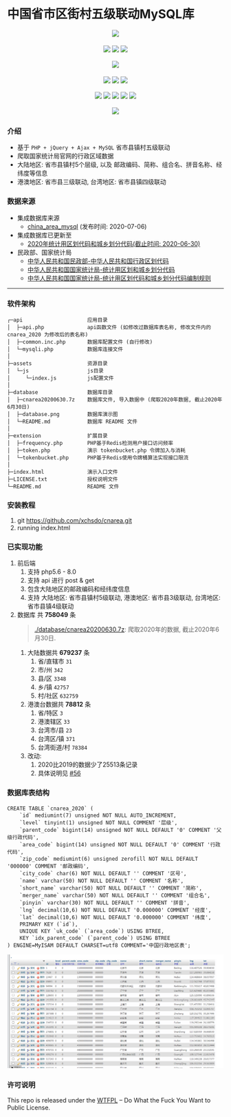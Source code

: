 # 中国省市区街村五级联动MySQL库
<div align="center">
    <code><img src="https://profile-counter.glitch.me/xchsdo/count.svg"></code>
    </br></br>
    <code><a href="https://www.iiylw.com"><img src="https://img.shields.io/badge/blog-iiylw.com-success?style=flat&logo=Google Maps" /></a></code>
    <code><img src="https://img.shields.io/badge/Wechat-iiylwcom-brightgreen?style=flat&logo=wechat"></code>
    <code><img src="https://img.shields.io/badge/QQ-81409551-blue?style=flat&logo=tencentqq"></code>
    </br></br>
    <code><img src="https://img.shields.io/badge/E.mail-admin@iiylw.com-ff69b4?style=flat&logo=Mail.Ru"></code></br></br>
    <code><a href="https://gitee.com/xchsdo"><img src="https://img.shields.io/badge/Gitee-xchsdo-orange?style=flat&logo=gitee" /></a></code>
    <code><a href="https://github.com/xchsdo"><img src="https://img.shields.io/badge/Github-xchsdo-red?style=flat&logo=github" /></a></code>
    <code><a href="https://gitlab.com/xchsdo"><img src="https://img.shields.io/badge/Gitlab-xchsdo-orange?style=flat&logo=gitlab" /></a></code>
    </br></br>
    <code><a href="https://github.com/xchsdo/cnarea"><img src="https://img.shields.io/github/stars/xchsdo"></a></code>
    <code><a href="https://github.com/xchsdo/cnarea"><img src="https://img.shields.io/github/followers/xchsdo"></a></code>
    <code><a href="https://github.com/xchsdo/cnarea"><img src="https://img.shields.io/github/issues/xchsdo/cnarea"></a></code>
    <code><a href="https://github.com/xchsdo/cnarea"><img src="https://visitor-badge.glitch.me/badge?page_id=xchsdo.cnarea"></a></code>
    <code><a href="https://github.com/xchsdo/cnarea"><img src="https://img.shields.io/github/forks/xchsdo/cnarea"></a></code>
    </br></br>
    <code><a href="https://github.com/xchsdo/cnarea/blob/master/LICENSE"><img src="https://img.shields.io/github/license/xchsdo/cnarea"></a></code>
</div>

### 介绍
* 基于 `PHP + jQuery + Ajax + MySQL` 省市县镇村五级联动
* 爬取国家统计局官网的行政区域数据
* 大陆地区: 省市县镇村5个层级, 以及 邮政编码、简称、组合名、拼音名称、经纬度等信息
* 港澳地区: 省市县三级联动, 台湾地区: 省市县镇四级联动

### 数据来源
* 集成数据库来源
    * [china_area_mysql](https://github.com/kakuilan/china_area_mysql) (发布时间: 2020-07-06)
* 集成数据库已更新至
    * [2020年统计用区划代码和城乡划分代码(截止时间: 2020-06-30)](http://www.stats.gov.cn/tjsj/tjbz/tjyqhdmhcxhfdm/2020/index.html)
* 民政部、国家统计局
    * [中华人民共和国民政部-中华人民共和国行政区划代码](http://www.mca.gov.cn/article/sj/xzqh/)
    * [中华人民共和国国家统计局-统计用区划和城乡划分代码](http://www.stats.gov.cn/tjsj/tjbz/tjyqhdmhcxhfdm/)
    * [中华人民共和国国家统计局-统计用区划代码和城乡划分代码编制规则](http://www.stats.gov.cn/tjsj/tjbz/200911/t20091125_8667.html)

---------------------------------------
### 软件架构

    ┌─api                     应用目录
    │  ├─api.php              api函数文件 (如修改过数据库表名称, 修改文件内的 cnarea_2020 为修改后的表名称)
    │  ├─common.inc.php       数据库配置文件 (自行修改)
    │  └─mysqli.php           数据库连接文件
    │
    ├─assets                  资源目录
    │  └─js                   js目录
    │     └─index.js          js配置文件
    │
    ├─database                数据库目录
    │  ├─cnarea20200630.7z    数据库文件, 导入数据中 (爬取2020年数据, 截止2020年6月30日)
    │  ├─database.png         数据库演示图
    │  └─README.md            数据库 README 文件
    │
    ├─extension               扩展目录
    │  ├─frequency.php        PHP基于Redis检测用户接口访问频率
    │  ├─token.php            演示 tokenbucket.php 令牌加入与消耗
    │  └─tokenbucket.php      PHP基于Redis使用令牌桶算法实现接口限流
    │
    ├─index.html              演示入口文件
    ├─LICENSE.txt             授权说明文件
    └─README.md               README 文件

### 安装教程
1. git https://github.com/xchsdo/cnarea.git
2. running index.html

### 已实现功能
1. 前后端
    1. 支持 php5.6 - 8.0
    2. 支持 api 进行 post & get
    3. 包含大陆地区的邮政编码和经纬度信息
    4. 支持 大陆地区: 省市县镇村5级联动, 港澳地区: 省市县3级联动, 台湾地区: 省市县镇4级联动
2. 数据库 共 **758049** 条
    > [./database/cnarea20200630.7z](./database/cnarea20200630.7z): 爬取2020年的数据, 截止2020年6月30日.
    1. 大陆数据共 **679237** 条
        1. 省/直辖市 `31`
        2. 市/州 `342`
        3. 县/区 `3348`
        4. 乡/镇 `42757`
        5. 村/社区 `632759`
    2. 港澳台数据共 **78812** 条
        1. 省/特区 `3`
        1. 港澳辖区 `33`
        2. 台湾市/县 `23`
        3. 台湾区/镇 `371`
        4. 台湾街道/村 `78384`
    3. 改动:
        1. 2020比2019的数据少了25513条记录
        2. 具体说明见 [#56](https://github.com/kakuilan/china_area_mysql/issues/56)

### 数据库表结构
```mysql
CREATE TABLE `cnarea_2020` (
    `id` mediumint(7) unsigned NOT NULL AUTO_INCREMENT,
    `level` tinyint(1) unsigned NOT NULL COMMENT '层级',
    `parent_code` bigint(14) unsigned NOT NULL DEFAULT '0' COMMENT '父级行政代码',
    `area_code` bigint(14) unsigned NOT NULL DEFAULT '0' COMMENT '行政代码',
    `zip_code` mediumint(6) unsigned zerofill NOT NULL DEFAULT '000000' COMMENT '邮政编码',
    `city_code` char(6) NOT NULL DEFAULT '' COMMENT '区号',
    `name` varchar(50) NOT NULL DEFAULT '' COMMENT '名称',
    `short_name` varchar(50) NOT NULL DEFAULT '' COMMENT '简称',
    `merger_name` varchar(50) NOT NULL DEFAULT '' COMMENT '组合名',
    `pinyin` varchar(30) NOT NULL DEFAULT '' COMMENT '拼音',
    `lng` decimal(10,6) NOT NULL DEFAULT '0.000000' COMMENT '经度',
    `lat` decimal(10,6) NOT NULL DEFAULT '0.000000' COMMENT '纬度',
    PRIMARY KEY (`id`),
    UNIQUE KEY `uk_code` (`area_code`) USING BTREE,
    KEY `idx_parent_code` (`parent_code`) USING BTREE
) ENGINE=MyISAM DEFAULT CHARSET=utf8 COMMENT='中国行政地区表';
```
![数据库演示](./database/database.png)

### 许可说明
This repo is released under the [WTFPL](./LICENSE) – Do What the Fuck You Want to Public License.